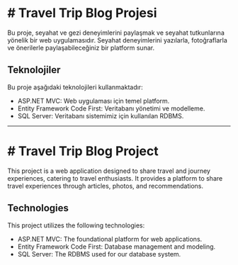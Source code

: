 # # Travel Trip Blog Projesi

Bu proje, seyahat ve gezi deneyimlerini paylaşmak ve seyahat tutkunlarına yönelik bir web uygulamasıdır. 
Seyahat deneyimlerini yazılarla, fotoğraflarla ve önerilerle paylaşabileceğiniz bir platform sunar.

## Teknolojiler

Bu proje aşağıdaki teknolojileri kullanmaktadır:
- ASP.NET MVC: Web uygulaması için temel platform.
- Entity Framework Code First: Veritabanı yönetimi ve modelleme.
- SQL Server: Veritabanı sistemimiz için kullanılan RDBMS.

-------------------------------------

# #  Travel Trip Blog Project
This project is a web application designed to share travel and journey experiences, catering to travel enthusiasts. 
It provides a platform to share travel experiences through articles, photos, and recommendations.

## Technologies
This project utilizes the following technologies:

- ASP.NET MVC: The foundational platform for web applications.
- Entity Framework Code First: Database management and modeling.
- SQL Server: The RDBMS used for our database system.
